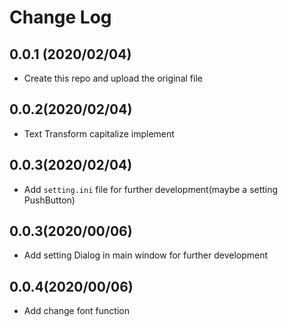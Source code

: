 # Change Log

## 0.0.1 (2020/02/04)
* Create this repo and upload the original file

## 0.0.2(2020/02/04)
* Text Transform capitalize implement

## 0.0.3(2020/02/04)
* Add `setting.ini` file for further development(maybe a setting PushButton)

## 0.0.3(2020/00/06)
* Add setting Dialog in main window for further development

## 0.0.4(2020/00/06)
* Add change font function

